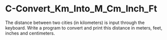 # C-Convert_Km_Into_M_Cm_Inch_Ft
The distance between two cities (in kilometers) is input through the keyboard. Write a program to convert and print this distance in meters, feet, inches and centimeters.
